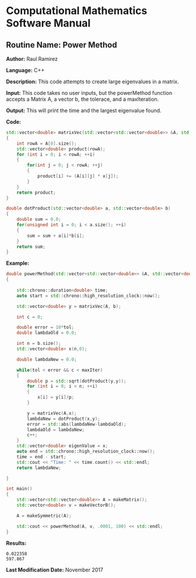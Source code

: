 # Computational Mathematics Software Manual

## **Routine Name:** Power Method

**Author:** Raul Ramirez

**Language:** C++

**Description:** This code attempts to create large eigenvalues in a matrix. 

**Input:**  This code takes no user inputs, but the powerMethod function accepts a Matrix A, a vector b, the tolerace, and a maxIteration.

**Output:** This will print the time and the largest eigenvalue found. 

**Code:**
```C++
std::vector<double> matrixVec(std::vector<std::vector<double>> &A, std::vector<double> &x)
{
	int rowA = A[0].size();
	std::vector<double> product(rowA);
	for (int i = 0; i < rowA; ++i)
	{
		for(int j = 0; j < rowA; ++j)
		{
			product[i] += (A[i][j] * x[j]);
		}
	}
	return product;
}

double dotProduct(std::vector<double> a, std::vector<double> b)
{
	double sum = 0.0;
	for(unsigned int i = 0; i < a.size(); ++i)
	{
		sum = sum + a[i]*b[i];
	}
	return sum;
}
```

**Example:**
```C++
double powerMethod(std::vector<std::vector<double>> &A, std::vector<double> &b, double tol, int maxIter)
{
	
	std::chrono::duration<double> time;
	auto start = std::chrono::high_resolution_clock::now();

	std::vector<double> y = matrixVec(A, b);

	int c = 0;

	double error = 10*tol;
	double lambdaOld = 0.0;

	int n = b.size();
	std::vector<double> x(n,0);

	double lambdaNew = 0.0;

	while(tol < error && c < maxIter)
	{
		double p = std::sqrt(dotProduct(y,y));
		for (int i = 0; i < n; ++i)
		{
			x[i] = y[i]/p;
		}

		y = matrixVec(A,x);
		lambdaNew = dotProduct(x,y);
		error = std::abs(lambdaNew-lambdaOld);
		lambdaOld = lambdaNew;
		c++;
	}
	std::vector<double> eigenValue = x;
	auto end = std::chrono::high_resolution_clock::now();
	time = end - start;
	std::cout << "Time: " << time.count() << std::endl;
	return lambdaNew;

}

int main()
{
	std::vector<std::vector<double>> A = makeMatrix();
	std::vector<double> v = makeVectorB();	

	A = makeSymmetric(A);

	std::cout << powerMethod(A, v, .0001, 100) << std::endl;
}
```

**Results:**  
```
0.022358
597.867
```

**Last Modification Date:** November 2017
